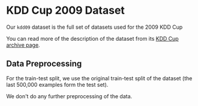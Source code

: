 
# KDD Cup 2009 Dataset

Our `kdd09` dataset is the full set of datasets used for the 2009 KDD Cup

You can read more of the description of the dataset from its [KDD Cup archive page](https://kdd.org/kdd-cup/view/kdd-cup-2009/Intro).

## Data Preprocessing

For the train-test split, we use the original train-test split of the dataset (the last 500,000 examples form the test set).

We don't do any further preprocessing of the data.
